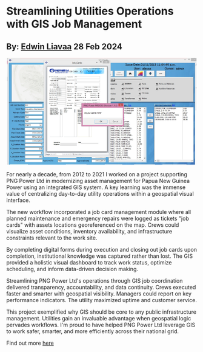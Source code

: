 # Streamlining Utilities Operations with GIS Job Management
## By: [Edwin Liavaa](https://github.com/EdwinLiavaa) 28 Feb 2024

<p align="center">
 <img width="500" src="https://github.com/EdwinLiavaa/liavaa.space/blob/main/blog/20240228/pic.png">
</p>

For nearly a decade, from 2012 to 2021 I worked on a project supporting PNG Power Ltd in modernizing asset management for Papua New Guinea Power using an integrated GIS system. A key learning was the immense value of centralizing day-to-day utility operations within a geospatial visual interface.

The new workflow incorporated a job card management module where all planned maintenance and emergency repairs were logged as tickets "job cards" with assets locations georeferenced on the map. Crews could visualize asset conditions, inventory availability, and infrastructure constraints relevant to the work site.

By completing digital forms during execution and closing out job cards upon completion, institutional knowledge was captured rather than lost. The GIS provided a holistic visual dashboard to track work status, optimize scheduling, and inform data-driven decision making.

Streamlining PNG Power Ltd's operations through GIS job coordination delivered transparency, accountability, and data continuity. Crews executed faster and smarter with geospatial visibility. Managers could report on key performance indicators. The utility maximized uptime and customer service.

This project exemplified why GIS should be core to any public infrastructure management. Utilities gain an invaluable advantage when geospatial logic pervades workflows. I'm proud to have helped PNG Power Ltd leverage GIS to work safer, smarter, and more efficiently across their national grid.

Find out more [here](https://github.com/EdwinLiavaa/pacific-utilities-gis/blob/main/png-power/ppl-utilitiesmis-gis-2014-edwin.pdf)